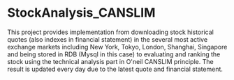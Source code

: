 StockAnalysis_CANSLIM
=====================
This project provides implementation from downloading stock historical quotes (also indexes in financial statement) in the several most active exchange markets including New York, Tokyo, London, Shanghai, Singapore and being stored in RDB (Mysql in this case) to evaluating and ranking the stock using the technical analysis part in O'neil CANSLIM principle.
The result is updated every day due to the latest quote and financial statement.
